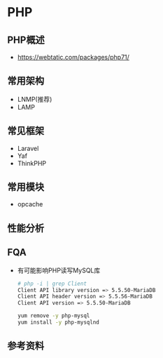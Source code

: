 # PHP
## PHP概述
- https://webtatic.com/packages/php71/

## 常用架构
- LNMP(推荐)
- LAMP
## 常见框架
- Laravel
- Yaf
- ThinkPHP 

## 常用模块
- opcache

## 性能分析
## FQA
- 有可能影响PHP读写MySQL库
  ``` bash
  # php -i | grep Client
  Client API library version => 5.5.50-MariaDB
  Client API header version => 5.5.56-MariaDB
  Client API version => 5.5.50-MariaDB
  
  yum remove -y php-mysql
  yum install -y php-mysqlnd
  ```
## 参考资料
